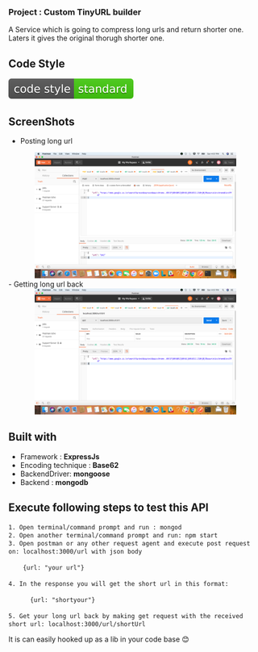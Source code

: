 ### Project : Custom TinyURL builder
A Service which is going to compress long urls and return shorter one. Laters it gives the original thorugh shorter one.

## Code Style
[![Code Style](https://github.com/baisabhishek64/TinyUrl-Builder/blob/master/supportedFiles/img.svg)](https://standardjs.com/)

## ScreenShots
- Posting long url
<div align="center">
    <img src="https://github.com/baisabhishek64/TinyUrl-Builder/blob/master/supportedFiles/Post.png" width="400px"</img> 
</div>
- Getting long url back
<div align="center">
    <img src="https://github.com/baisabhishek64/TinyUrl-Builder/blob/master/supportedFiles/Get.png" width="400px"</img> 
</div>

## Built with
* Framework : **ExpressJs**
* Encoding technique : **Base62**
* BackendDriver: **mongoose**
* Backend : **mongodb**

## Execute following steps to test this API
```
1. Open terminal/command prompt and run : mongod
2. Open another terminal/command prompt and run: npm start
3. Open postman or any other request agent and execute post request on: localhost:3000/url with json body
    
    {url: "your url"}
    
4. In the response you will get the short url in this format:
    
      {url: "shortyour"}
    
5. Get your long url back by making get request with the received short url: localhost:3000/url/shortUrl
```

It is can easily hooked up as a lib in your code base :blush:
